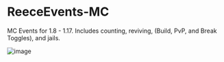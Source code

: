 # ReeceEvents-MC
MC Events for 1.8 - 1.17. Includes counting, reviving, (Build, PvP, and Break Toggles), and jails.

![image](https://i.imgur.com/i2JGwds.png)
